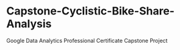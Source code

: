 # Capstone-Cyclistic-Bike-Share-Analysis
Google Data Analytics Professional Certificate Capstone Project
